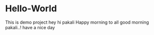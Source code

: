 # Hello-World
This is demo project
hey hi pakali
Happy morning to all 
good morning pakali..! have a nice day
